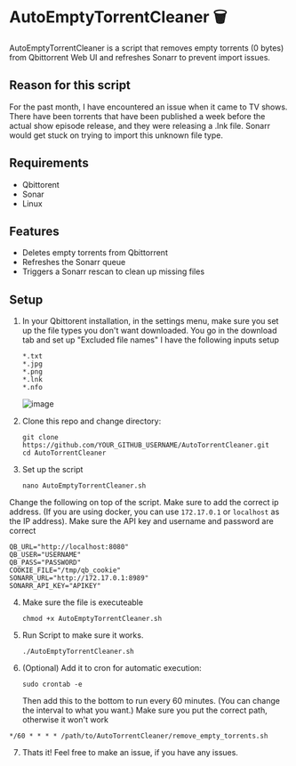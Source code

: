 # AutoEmptyTorrentCleaner 🗑️
AutoEmptyTorrentCleaner is a script that removes empty torrents (0 bytes) from Qbittorrent Web UI and refreshes Sonarr to prevent import issues.

## Reason for this script
For the past month, I have encountered an issue when it came to TV shows. There have been torrents that have been published a week before the actual show episode release, and they were releasing a .lnk file. Sonarr would get stuck on trying to import this unknown file type.


## Requirements
- Qbittorent
- Sonar
- Linux

## Features
- Deletes empty torrents from Qbittorrent
- Refreshes the Sonarr queue
- Triggers a Sonarr rescan to clean up missing files

## Setup
1. In your Qbittorent installation, in the settings menu, make sure you set up the file types you don't want downloaded. You go in the download tab and set up "Excluded file names"
   I have the following inputs setup
   ```
   *.txt
   *.jpg
   *.png
   *.lnk
   *.nfo
   ```
   ![image](https://github.com/user-attachments/assets/1a58b277-5a16-46dc-a8ad-590cef0ab43f)
2. Clone this repo and change directory:  
   ```
   git clone https://github.com/YOUR_GITHUB_USERNAME/AutoTorrentCleaner.git
   cd AutoTorrentCleaner
   ```
3. Set up the script
   
   ```nano AutoEmptyTorrentCleaner.sh```

Change the following on top of the script. Make sure to add the correct ip address. (If you are using docker, you can use `172.17.0.1` or `localhost` as the IP address). Make sure the API key and username and password are correct
```
QB_URL="http://localhost:8080"
QB_USER="USERNAME"
QB_PASS="PASSWORD"
COOKIE_FILE="/tmp/qb_cookie"
SONARR_URL="http://172.17.0.1:8989"
SONARR_API_KEY="APIKEY"
```
4. Make sure the file is executeable
   
   ```chmod +x AutoEmptyTorrentCleaner.sh```
   
5. Run Script to make sure it works.
   
   ```./AutoEmptyTorrentCleaner.sh```
   
6. (Optional) Add it to cron for automatic execution:
   
   ```sudo crontab -e```
   
   Then add this to the bottom to run every 60 minutes. (You can change the interval to what you want.) Make sure you put the correct path, otherwise it won't work
   
```*/60 * * * * /path/to/AutoTorrentCleaner/remove_empty_torrents.sh```

7. Thats it! Feel free to make an issue, if you have any issues.
